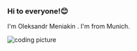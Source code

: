 ### Hi to everyone!:blush:

I'm Oleksandr Meniakin . I'm from Munich.

![coding picture](https://user-images.githubusercontent.com/5713670/87202985-820dcb80-c2b6-11ea-9f56-7ec461c497c3.gif)

